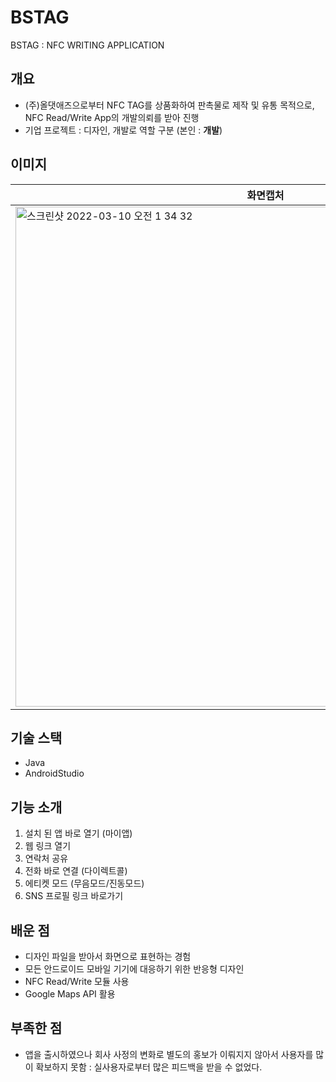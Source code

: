 # BSTAG
BSTAG : NFC WRITING APPLICATION

## 개요
- (주)올댓애즈으로부터 NFC TAG를 상품화하여 판촉물로 제작 및 유통 목적으로, NFC Read/Write App의 개발의뢰를 받아 진행
- 기업 프로젝트 : 디자인, 개발로 역할 구분 (본인 : **개발**) 

## 이미지
|화면캡처|
|--|
|<img width="800" alt="스크린샷 2022-03-10 오전 1 34 32" src="https://user-images.githubusercontent.com/61059893/160042177-7810f952-bfcc-4504-9649-e7c874a94d96.png">|

## 기술 스택
- Java
- AndroidStudio

## 기능 소개
1. 설치 된 앱 바로 열기 (마이앱)
2. 웹 링크 열기
3. 연락처 공유
4. 전화 바로 연결 (다이렉트콜)
5. 에티켓 모드 (무음모드/진동모드)
6. SNS 프로필 링크 바로가기

## 배운 점
- 디자인 파일을 받아서 화면으로 표현하는 경험
- 모든 안드로이드 모바일 기기에 대응하기 위한 반응형 디자인
- NFC Read/Write 모듈 사용
- Google Maps API 활용

## 부족한 점
- 앱을 출시하였으나 회사 사정의 변화로 별도의 홍보가 이뤄지지 않아서 사용자를 많이 확보하지 못함 : 실사용자로부터 많은 피드백을 받을 수 없었다.

